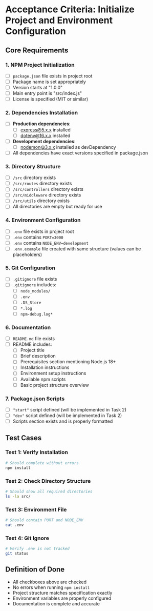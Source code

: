 # Acceptance Criteria: Initialize Project and Environment Configuration

## Core Requirements

### 1. NPM Project Initialization
- [ ] `package.json` file exists in project root
- [ ] Package name is set appropriately
- [ ] Version starts at "1.0.0"
- [ ] Main entry point is "src/index.js"
- [ ] License is specified (MIT or similar)

### 2. Dependencies Installation
- [ ] **Production dependencies**:
  - [ ] express@5.x.x installed
  - [ ] dotenv@16.x.x installed
- [ ] **Development dependencies**:
  - [ ] nodemon@3.x.x installed as devDependency
- [ ] All dependencies have exact versions specified in package.json

### 3. Directory Structure
- [ ] `/src` directory exists
- [ ] `/src/routes` directory exists
- [ ] `/src/controllers` directory exists
- [ ] `/src/middleware` directory exists
- [ ] `/src/utils` directory exists
- [ ] All directories are empty but ready for use

### 4. Environment Configuration
- [ ] `.env` file exists in project root
- [ ] `.env` contains `PORT=3000`
- [ ] `.env` contains `NODE_ENV=development`
- [ ] `.env.example` file created with same structure (values can be placeholders)

### 5. Git Configuration
- [ ] `.gitignore` file exists
- [ ] `.gitignore` includes:
  - [ ] `node_modules/`
  - [ ] `.env`
  - [ ] `.DS_Store`
  - [ ] `*.log`
  - [ ] `npm-debug.log*`

### 6. Documentation
- [ ] `README.md` file exists
- [ ] README includes:
  - [ ] Project title
  - [ ] Brief description
  - [ ] Prerequisites section mentioning Node.js 18+
  - [ ] Installation instructions
  - [ ] Environment setup instructions
  - [ ] Available npm scripts
  - [ ] Basic project structure overview

### 7. Package.json Scripts
- [ ] `"start"` script defined (will be implemented in Task 2)
- [ ] `"dev"` script defined (will be implemented in Task 2)
- [ ] Scripts section exists and is properly formatted

## Test Cases

### Test 1: Verify Installation
```bash
# Should complete without errors
npm install
```

### Test 2: Check Directory Structure
```bash
# Should show all required directories
ls -la src/
```

### Test 3: Environment File
```bash
# Should contain PORT and NODE_ENV
cat .env
```

### Test 4: Git Ignore
```bash
# Verify .env is not tracked
git status
```

## Definition of Done
- All checkboxes above are checked
- No errors when running `npm install`
- Project structure matches specification exactly
- Environment variables are properly configured
- Documentation is complete and accurate